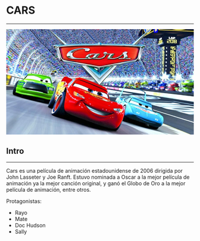 # CARS
***
![Cars](img/cars.jpg)
## Intro
*** 
Cars es una película de animación estadounidense de 2006 dirigida por John Lasseter y Joe Ranft. Estuvo nominada a Oscar a la mejor película de animación ya la mejor canción original, y ganó el Globo de Oro a la mejor película de animación, entre otros.

Protagonistas:
 - Rayo
 - Mate
 - Doc Hudson
 - Sally
